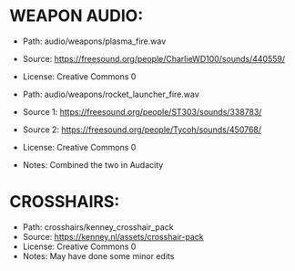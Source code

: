 # WEAPON AUDIO:
- Path: audio/weapons/plasma_fire.wav
- Source: https://freesound.org/people/CharlieWD100/sounds/440559/
- License: Creative Commons 0

- Path: audio/weapons/rocket_launcher_fire.wav
- Source 1: https://freesound.org/people/ST303/sounds/338783/
- Source 2: https://freesound.org/people/Tycoh/sounds/450768/
- License: Creative Commons 0
- Notes: Combined the two in Audacity

# CROSSHAIRS:
- Path: crosshairs/kenney_crosshair_pack
- Source: https://kenney.nl/assets/crosshair-pack
- License: Creative Commons 0
- Notes: May have done some minor edits
